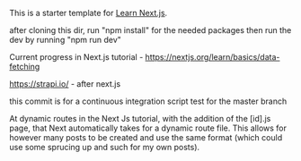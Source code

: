 This is a starter template for [Learn Next.js](https://nextjs.org/learn).

after cloning this dir, run "npm install" for the needed packages
then run the dev by running "npm run dev"

Current progress in Next.js tutorial - https://nextjs.org/learn/basics/data-fetching

https://strapi.io/ - after next.js

this commit is for a continuous integration script test for the master branch

At dynamic routes in the Next Js tutorial, with the addition of the [id].js page, that Next automatically takes for a dynamic route file. This allows for however many posts to be created and use the same format (which could use some sprucing up and such for my own posts).
